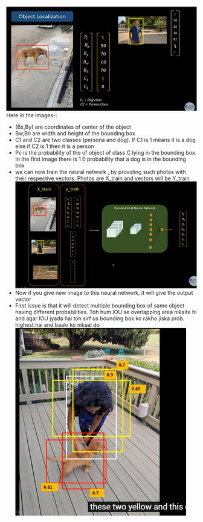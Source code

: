 ![img.png](img.png)
Here in the images-:
- (Bx,By) are coordinates of center of the object
- Bw,Bh are width and height of the bounding box
- C1 and C2 are two classes (persona and dog). If C1 is 1 means it is a dog else if C2 is 1 then it is a person
- Pc is the probability of the of object of class C lying in the bounding box. In the first image there is 1.0 probability that a dog is in the bounding box
- we can now train the neural network , by providing such photos with their respective vectors. Photos are X_train and vectors will be Y_train  ![img_1.png](img_1.png)
- Now if you give new image to this neural network, it will give the output vector
- First issue is that it will detect multiple bounding box of same object having different probabilities. Toh hum IOU se overlapping area nikalte hi and agar IOU jyada hai toh sirf us bounding box ko rakho jiska prob. highest hai and baaki ko nikaal do ![img_2.png](img_2.png)
